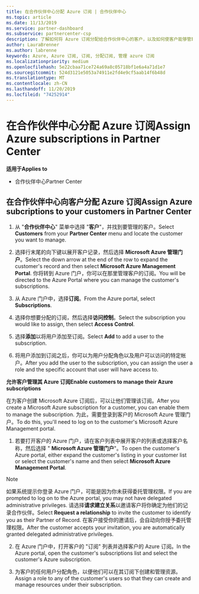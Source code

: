 ```yaml
---
title: 在合作伙伴中心分配 Azure 订阅 | 合作伙伴中心
ms.topic: article
ms.date: 11/13/2019
ms.service: partner-dashboard
ms.subservice: partnercenter-csp
description: 了解如何将 Azure 订阅分配给合作伙伴中心的客户，以及如何使客户能够管理自己的订阅。
author: LauraBrenner
ms.author: labrenne
keywords: Azure, Azure 订阅, 订阅, 分配订阅, 管理 azure 订阅
ms.localizationpriority: medium
ms.openlocfilehash: 5e22cbaa71ce724a69a8c05718bf1e6a4a71d1e7
ms.sourcegitcommit: 524d3121e5053a74911e2fd4e9cf5aab14f6b48d
ms.translationtype: MT
ms.contentlocale: zh-CN
ms.lasthandoff: 11/20/2019
ms.locfileid: "74252914"
---
```

# <a name="assign-azure-subscriptions-in-partner-center"></a><span data-ttu-id="1b03d-104">在合作伙伴中心分配 Azure 订阅</span><span class="sxs-lookup"><span data-stu-id="1b03d-104">Assign Azure subscriptions in Partner Center</span></span>

<span data-ttu-id="1b03d-105">**适用于**</span><span class="sxs-lookup"><span data-stu-id="1b03d-105">**Applies to**</span></span>

-  <span data-ttu-id="1b03d-106">合作伙伴中心</span><span class="sxs-lookup"><span data-stu-id="1b03d-106">Partner Center</span></span>
 
## <a name="assign-azure-subcriptions-to-your-customers-in-partner-center"></a><span data-ttu-id="1b03d-107">在合作伙伴中心向客户分配 Azure 订阅</span><span class="sxs-lookup"><span data-stu-id="1b03d-107">Assign Azure subcriptions to your customers in Partner Center</span></span>

1. <span data-ttu-id="1b03d-108">从 "**合作伙伴中心**" 菜单中选择 "**客户**"，并找到要管理的客户。</span><span class="sxs-lookup"><span data-stu-id="1b03d-108">Select **Customers** from your **Partner Center** menu and locate the customer you want to manage.</span></span>

2.  <span data-ttu-id="1b03d-109">选择行末尾的向下键以展开客户记录，然后选择 **Microsoft Azure 管理门户**。</span><span class="sxs-lookup"><span data-stu-id="1b03d-109">Select the down arrow at the end of the row to expand the customer's record and then select **Microsoft Azure Management Portal**.</span></span> <span data-ttu-id="1b03d-110">你将转到 Azure 门户，你可以在那里管理客户的订阅。</span><span class="sxs-lookup"><span data-stu-id="1b03d-110">You will be directed to the Azure Portal where you can manage the customer's subscriptions.</span></span> 

4. <span data-ttu-id="1b03d-111">从 Azure 门户中，选择**订阅**。</span><span class="sxs-lookup"><span data-stu-id="1b03d-111">From the Azure portal, select **Subscriptions**.</span></span>

5. <span data-ttu-id="1b03d-112">选择你想要分配的订阅，然后选择**访问控制**。</span><span class="sxs-lookup"><span data-stu-id="1b03d-112">Select the subscription you would like to assign, then select **Access Control**.</span></span>

6. <span data-ttu-id="1b03d-113">选择**添加**以将用户添加至订阅。</span><span class="sxs-lookup"><span data-stu-id="1b03d-113">Select **Add** to add a user to the subscription.</span></span> 

7. <span data-ttu-id="1b03d-114">将用户添加到订阅之后，你可以为用户分配角色以及用户可以访问的特定帐户。</span><span class="sxs-lookup"><span data-stu-id="1b03d-114">After you add the user to the subscription, you can assign the user a role and the specific account that user will have access to.</span></span> 

<span data-ttu-id="1b03d-115">**允许客户管理其 Azure 订阅**</span><span class="sxs-lookup"><span data-stu-id="1b03d-115">**Enable customers to manage their Azure subscriptions**</span></span>

<span data-ttu-id="1b03d-116">在为客户创建 Microsoft Azure 订阅后，可以让他们管理该订阅。</span><span class="sxs-lookup"><span data-stu-id="1b03d-116">After you create a Microsoft Azure subscription for a customer, you can enable them to manage the subscription.</span></span> <span data-ttu-id="1b03d-117">为此，需要登录到客户的 Microsoft Azure 管理门户。</span><span class="sxs-lookup"><span data-stu-id="1b03d-117">To do this, you'll need to log on to the customer's Microsoft Azure Management portal.</span></span> 

1.  <span data-ttu-id="1b03d-118">若要打开客户的 Azure 门户，请在客户列表中展开客户的列表或选择客户名称，然后选择 " **Microsoft Azure 管理门户**"。</span><span class="sxs-lookup"><span data-stu-id="1b03d-118">To open the customer's Azure portal, either expand the customer's listing in your customer list or select the customer's name and then select **Microsoft Azure Management Portal**.</span></span>
    
> [!NOTE]  
> <span data-ttu-id="1b03d-119">如果系统提示你登录 Azure 门户，可能是因为你未获得委托管理权限。</span><span class="sxs-lookup"><span data-stu-id="1b03d-119">If you are prompted to log on to the Azure portal, you may not have delegated administrative privileges.</span></span> <span data-ttu-id="1b03d-120">请选择**请求建立关系**以邀请客户将你确定为他们的记录合作伙伴。</span><span class="sxs-lookup"><span data-stu-id="1b03d-120">Select **Request a relationship** to invite the customer to identify you as their Partner of Record.</span></span> <span data-ttu-id="1b03d-121">在客户接受你的邀请后，会自动向你授予委托管理权限。</span><span class="sxs-lookup"><span data-stu-id="1b03d-121">After the customer accepts your invitation, you are automatically granted delegated administrative privileges.</span></span> 

2.  <span data-ttu-id="1b03d-122">在 Azure 门户中，打开客户的 "订阅" 列表并选择客户的 Azure 订阅。</span><span class="sxs-lookup"><span data-stu-id="1b03d-122">In the Azure portal, open the customer's subscriptions list and select the customer's Azure subscription.</span></span>

3.  <span data-ttu-id="1b03d-123">为客户的任何用户分配角色，以便他们可以在其订阅下创建和管理资源。</span><span class="sxs-lookup"><span data-stu-id="1b03d-123">Assign a role to any of the customer's users so that they can create and manage resources under their subscription.</span></span>



